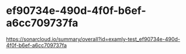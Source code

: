 # ef90734e-490d-4f0f-b6ef-a6cc709737fa
https://sonarcloud.io/summary/overall?id=examly-test_ef90734e-490d-4f0f-b6ef-a6cc709737fa
